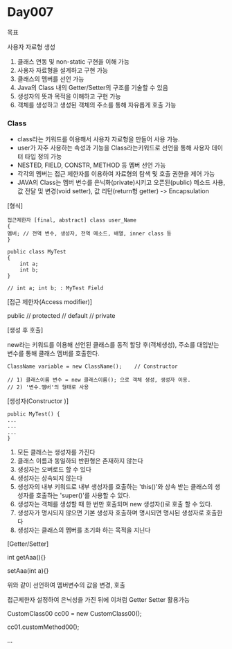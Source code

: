 # Day007

목표

사용자 자료형 생성

1. 클래스 연동 및 non-static 구현을 이해 가능
2. 사용자 자료형을 설계하고 구현 가능
3. 클래스의 멤버를 선언 가능
4. Java의 Class 내의 Getter/Setter의 구조를 기술할 수 있음
5. 생성자의 뜻과 목적을 이해하고 구현 가능
6. 객체를 생성하고 생성된 객체의 주소를 통해 자유롭게 호출 가능

### Class

- class라는 키워드를 이용해서 사용자 자료형을 만들어 사용 가능.
- user가 자주 사용하는 속성과 기능을 Class라는키워드로 선언을 통해 사용자 데이터 타입 정의 가능
- NESTED, FIELD, CONSTR, METHOD 등 멤버 선언 가능
- 각각의 멤버는 접근 제한자를 이용하여 자료형의 탐색 및 호출 권한을 제어 가능
- JAVA의 Class는 멤버 변수를 은닉화(private)시키고 오픈된(public) 메소드 사용, 값 전달 및 변경(void setter), 값 리턴(return형 getter) \-> Encapsulation

[형식]

```
접근제한자 [final, abstract] class user_Name
{
멤버; // 전역 변수, 생성자, 전역 메소드, 배열, inner class 등
}

```

```
public class MyTest
{
	int a;
	int b;
}

// int a; int b; : MyTest Field

```

[접근 제한자(Access modifier)]

public // protected // default // private

[생성 후 호출]

new라는 키워드를 이용해 선언된 클래스를 동적 할당 후(객체생성), 주소를 대입받는 변수를 통해 클래스 멤버를 호출한다.

```
ClassName variable = new ClassName();    // Constructor

// 1) 클래스이름 변수 = new 클래스이름(); 으로 객체 생성, 생성자 이용.
// 2) '변수.멤버'의 형태로 사용

```

[생성자(Constructor )]

```
public MyTest() {
...
...
...
}

```

1. 모든 클래스는 생성자를 가진다
2. 클래스 이름과 동일하되 반환형은 존재하지 않는다
3. 생성자는 오버로드 할 수 있다
4. 생성자는 상속되지 않는다
5. 생성자의 내부 키워드로 내부 생성자를 호출하는 'this()'와 상속 받는 클래스의 생성자를 호출하는 'super()'를 사용할 수 있다.
6. 생성자는 객체를 생성할 때 한 번만 호출되며 new 생성자()로 호출 할 수 있다.
7. 생성자가 명시되지 않으면 기본 생성자 호출하며 명시되면 명시된 생성자로 호출한다
8. 생성자는 클래스의 멤버를 초기화 하는 목적을 지닌다

[Getter/Setter]

int getAaa(){}

setAaa(int a){}

위와 같이 선언하여 멤버변수의 값을 변경, 호출

접근제한자 설정하여 은닉성을 가진 뒤에 이처럼 Getter Setter 활용가능

CustomClass00 cc00 = new CustomClass00();

cc01.customMethod00();

...
